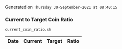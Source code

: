 Generated on `Thursday 30-September-2021 at 08:40:15`

### Current to Target Coin Ratio
`current_coin_ratio.sh`

Date|Current|Target|Ratio
---|---|---|---
